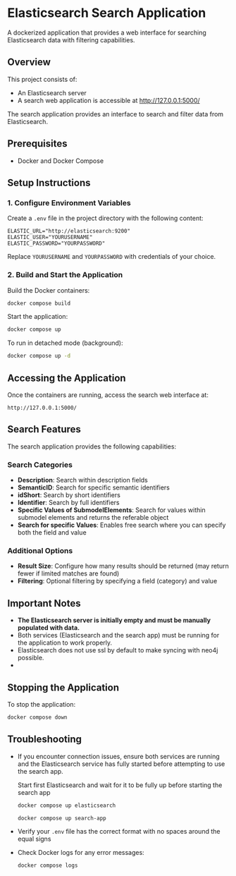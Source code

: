 # Elasticsearch Search Application

A dockerized application that provides a web interface for searching Elasticsearch data with filtering capabilities.

## Overview

This project consists of:
- An Elasticsearch server
- A search web application is accessible at http://127.0.0.1:5000/

The search application provides an interface to search and filter data from Elasticsearch.

## Prerequisites

- Docker and Docker Compose

## Setup Instructions

### 1. Configure Environment Variables

Create a `.env` file in the project directory with the following content:

```
ELASTIC_URL="http://elasticsearch:9200"
ELASTIC_USER="YOURUSERNAME"
ELASTIC_PASSWORD="YOURPASSWORD"
```

Replace `YOURUSERNAME` and `YOURPASSWORD` with credentials of your choice.

### 2. Build and Start the Application

Build the Docker containers:
```bash
docker compose build
```

Start the application:
```bash
docker compose up
```

To run in detached mode (background):
```bash
docker compose up -d
```

## Accessing the Application

Once the containers are running, access the search web interface at:

```
http://127.0.0.1:5000/
```

## Search Features

The search application provides the following capabilities:

### Search Categories
- **Description**: Search within description fields
- **SemanticID**: Search for specific semantic identifiers
- **idShort**: Search by short identifiers
- **Identifier**: Search by full identifiers
- **Specific Values of SubmodelElements**: Search for values within submodel elements and returns the referable object
- **Search for specific Values**: Enables free search where you can specify both the field and value

### Additional Options
- **Result Size**: Configure how many results should be returned (may return fewer if limited matches are found)
- **Filtering**: Optional filtering by specifying a field (category) and value

## Important Notes

- **The Elasticsearch server is initially empty and must be manually populated with data.**
- Both services (Elasticsearch and the search app) must be running for the application to work properly.
- Elasticsearch does not use ssl by default to make syncing with neo4j possible.
- 

## Stopping the Application

To stop the application:

```bash
docker compose down
```

## Troubleshooting

- If you encounter connection issues, ensure both services are running and the Elasticsearch service has fully started before attempting to use the search app.

    Start first Elasticsearch and wait for it to be fully up before starting the search app
    ```bash
  docker compose up elasticsearch
  ```
  ```bash
  docker compose up search-app
  ```
- Verify your `.env` file has the correct format with no spaces around the equal signs
- Check Docker logs for any error messages:
  ```bash
  docker compose logs
  ```